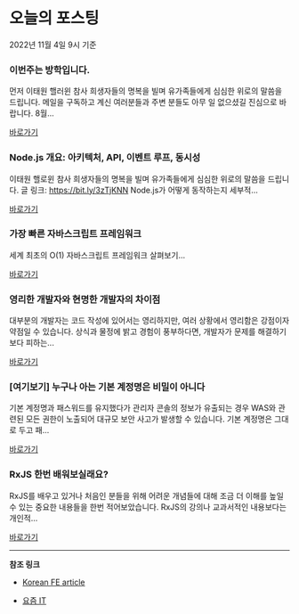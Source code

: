 # 오늘의 포스팅 
2022년 11월 4일 9시 기준 

###  이번주는 방학입니다.  

 먼저 이태원 핼러윈 참사 희생자들의 명복을 빌며 유가족들에게 심심한 위로의 말씀을 드립니다. 메일을 구독하고 계신 여러분들과 주변 분들도 아무 일 없으셨길 진심으로 바랍니다. 8월... 

 [바로가기](https://kofearticle.substack.com/p/korean-fe-article-174) 

###  Node.js 개요: 아키텍처, API, 이벤트 루프, 동시성 

 이태원 핼로윈 참사 희생자들의 명복을 빌며 유가족들에게 심심한 위로의 말씀을 드립니다. 글 링크: https://bit.ly/3zTjKNN Node.js가 어떻게 동작하는지 세부적... 

 [바로가기](https://kofearticle.substack.com/p/korean-fe-article-nodejs-api) 

###  가장 빠른 자바스크립트 프레임워크 

 세계 최초의 O(1) 자바스크립트 프레임워크 살펴보기... 

 [바로가기](https://kofearticle.substack.com/p/korean-fe-article-6b2) 

### 영리한 개발자와 현명한 개발자의 차이점 

 대부분의 개발자는 코드 작성에 있어서는 영리하지만, 여러 상황에서 영리함은 강점이자 약점일 수 있습니다. 상식과 물정에 밝고 경험이 풍부하다면, 개발자가 문제를 해결하기보다 피하는... 

 [바로가기](https://yozm.wishket.com/magazine/detail/1769/) 

### [여기보기] 누구나 아는 기본 계정명은 비밀이 아니다 

 기본 계정명과 패스워드를 유지했다가 관리자 콘솔의 정보가 유출되는 경우 WAS와 관련된 모든 권한이 노출되어 대규모 보안 사고가 발생할 수 있습니다. 기본 계정명은 그대로 두고 패... 

 [바로가기](https://yozm.wishket.com/magazine/detail/1765/) 

### RxJS 한번 배워보실래요? 

 RxJS를 배우고 있거나 처음인 분들을 위해 어려운 개념들에 대해 조금 더 이해를 높일 수 있는 중요한 내용들을 한번 적어보았습니다. RxJS의 강의나 교과서적인 내용보다는 개인적... 

 [바로가기](https://yozm.wishket.com/magazine/detail/1753/) 

---

**참조 링크**

- [Korean FE article](https://kofearticle.substack.com) 

- [요즘 IT](https://yozm.wishket.com/magazine) 

